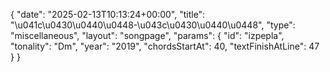 {
    "date": "2025-02-13T10:13:24+00:00",
    "title": "\u041c\u0430\u0440\u0448-\u043c\u0430\u0440\u0448",
    "type": "miscellaneous",
    "layout": "songpage",
    "params": {
        "id": "izpepla",
        "tonality": "Dm",
        "year": "2019",
        "chordsStartAt": 40,
        "textFinishAtLine": 47
    }
}